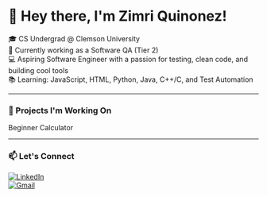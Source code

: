 # 👋 Hey there, I'm Zimri Quinonez!

🎓 CS Undergrad @ Clemson University  
🧪 Currently working as a Software QA (Tier 2)  
💻 Aspiring Software Engineer with a passion for testing, clean code, and building cool tools  
📚 Learning: JavaScript, HTML, Python, Java, C++/C, and Test Automation

---

### 🚀 Projects I'm Working On
Beginner Calculator 

---

### 📫 Let's Connect
[![LinkedIn](https://img.shields.io/badge/-LinkedIn-blue?logo=linkedin&logoColor=white)](https://www.linkedin.com/in/zimri-quinonez-91a450285)  
[![Gmail](https://img.shields.io/badge/-zimryquinonez@gmail.com-red?logo=gmail&logoColor=white)](mailto:zimryquinonez@gmail.com)
